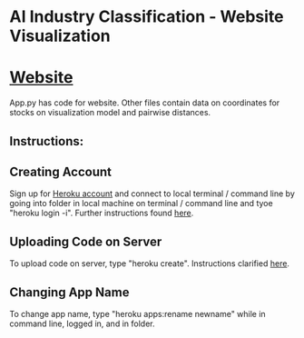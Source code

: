 # AI Industry Classification - Website Visualization

# [Website](https://dash-app-vis.herokuapp.com/) 

App.py has code for website. Other files contain data on coordinates for stocks on visualization model and pairwise distances.

## Instructions:

## Creating Account
Sign up for [Heroku account](https://id.heroku.com/login) and connect to local terminal / command line by going into folder in local machine on terminal / command line and tyoe "heroku login -i". Further instructions found [here](https://devcenter.heroku.com/articles/heroku-cli).

## Uploading Code on Server
To upload code on server, type "heroku create". Instructions clarified [here](https://devcenter.heroku.com/articles/heroku-cli).


## Changing App Name
To change app name, type "heroku apps:rename newname" while in command line, logged in, and in folder.
